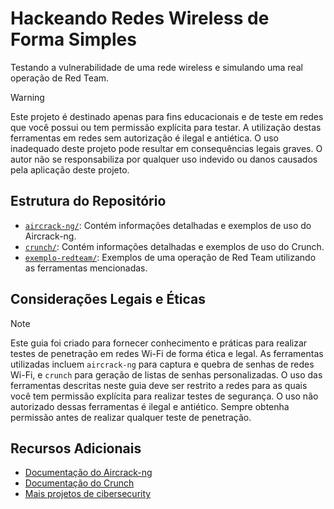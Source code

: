 # Hackeando Redes Wireless de Forma Simples
Testando a vulnerabilidade de uma rede wireless e simulando uma real operação de Red Team.

> [!WARNING]
> Este projeto é destinado apenas para fins educacionais e de teste em redes que você possui ou tem permissão explícita para testar. A utilização destas ferramentas em redes sem autorização é ilegal e antiética. O uso inadequado deste projeto pode resultar em consequências legais graves. O autor não se responsabiliza por qualquer uso indevido ou danos causados pela aplicação deste projeto.

## Estrutura do Repositório

- [`aircrack-ng/`](aircrack-ng/): Contém informações detalhadas e exemplos de uso do Aircrack-ng.
- [`crunch/`](crunch/): Contém informações detalhadas e exemplos de uso do Crunch.
- [`exemplo-redteam/`](exemplo-redteam/): Exemplos de uma operação de Red Team utilizando as ferramentas mencionadas.



## Considerações Legais e Éticas

> [!NOTE]
> Este guia foi criado para fornecer conhecimento e práticas para realizar testes de penetração em redes Wi-Fi de forma ética e legal. As ferramentas utilizadas incluem `aircrack-ng` para captura e quebra de senhas de redes Wi-Fi, e `crunch` para geração de listas de senhas personalizadas.
> O uso das ferramentas descritas neste guia deve ser restrito a redes para as quais você tem permissão explícita para realizar testes de segurança. O uso não autorizado dessas ferramentas é ilegal e antiético. Sempre obtenha permissão antes de realizar qualquer teste de penetração.

## Recursos Adicionais

- [Documentação do Aircrack-ng](https://www.aircrack-ng.org/doku.php?id=getting_started)
- [Documentação do Crunch](https://tools.kali.org/password-attacks/crunch)
- [Mais projetos de cibersecurity](github.com/AlldDev)

